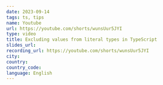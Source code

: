 ```yaml
---
date: 2023-09-14
tags: ts, tips
name: Youtube
url: https://youtube.com/shorts/wunsUur5JYI
type: video
title: Excluding values from literal types in TypeScript
slides_url:
recording_url: https://youtube.com/shorts/wunsUur5JYI
city:
country:
country_code:
language: English
---
```

